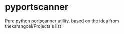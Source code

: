 pyportscanner
=============

Pure python portscanner utility, based on the idea from thekarangoel/Projects's list
